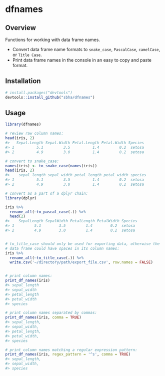 # dfnames
## Overview
Functions for working with data frame names. 
  
* Convert data frame name formats to `snake_case`, `PascalCase`, `camelCase`, or `Title Case`. 
* Print data frame names in the console in an easy to copy and paste format. 

## Installation
``` r
# install.packages("devtools")
devtools::install_github("sbha/dfnames")
```

## Usage
```r
library(dfnames)

# review raw column names:
head(iris, 2)
#>   Sepal.Length Sepal.Width Petal.Length Petal.Width Species
#> 1          5.1         3.5          1.4         0.2  setosa
#> 2          4.9         3.0          1.4         0.2  setosa

# convert to snake_case:
names(iris) <- to_snake_case(names(iris))
head(iris, 2)
#>    sepal_length sepal_width petal_length petal_width species
#> 1          5.1         3.5          1.4         0.2  setosa
#> 2          4.9         3.0          1.4         0.2  setosa

# convert as a part of a dplyr chain:
library(dplyr)

iris %>% 
  rename_all(~to_pascal_case(.)) %>% 
  head(2)
#>    SepalLength SepalWidth PetalLength PetalWidth Species
#> 1         5.1        3.5         1.4        0.2  setosa
#> 2         4.9        3.0         1.4        0.2  setosa


# to_title_case should only be used for exporting data, otherwise the 
# data frame could have spaces in its column names:
iris %>% 
  rename_all(~to_title_case(.)) %>% 
  write.csv('~/directory/path/export_file.csv', row.names = FALSE)


# print column names:
print_df_names(iris)
#> sepal_length
#> sepal_width
#> petal_length
#> petal_width
#> species

# print column names separated by commas:
print_df_names(iris, comma = TRUE)
#> sepal_length,
#> sepal_width,
#> petal_length,
#> petal_width,
#> species

# print column names matching a regular expression pattern:
print_df_names(iris, regex_pattern = '^s', comma = TRUE)
#> sepal_length,
#> sepal_width,
#> species

```
